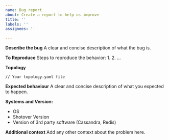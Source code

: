 ```yaml
---
name: Bug report
about: Create a report to help us improve
title: ''
labels: ''
assignees: ''

---
```


**Describe the bug**
A clear and concise description of what the bug is.

**To Reproduce**
Steps to reproduce the behavior:
1.
2. 
...

**Topology**
```
// Your topology.yaml file
```

**Expected behaviour**
A clear and concise description of what you expected to happen.

**Systems and Version:**
 - OS
 - Shotover Version
 - Version of 3rd party software (Cassandra, Redis)

**Additional context**
Add any other context about the problem here.
